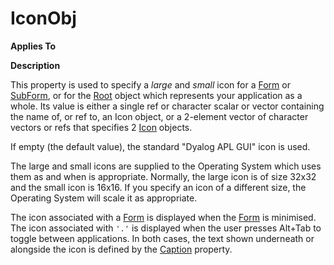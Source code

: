 




<h1 class="heading"><span class="name">IconObj</span></h1>

**Applies To**


**Description**


This property is used to specify a *large* and *small* icon for a [Form](./form.md) or [SubForm](./subform.md), or for the [Root](./root.md) object which represents your application as a whole. Its value is either a single ref or character scalar or vector containing the name of, or ref to, an Icon object, or a 2-element vector of character vectors or refs that specifies 2 [Icon](./icon.md) objects.


If empty (the default value), the standard "Dyalog APL GUI" icon is used.


The large and small icons are supplied to the Operating System which uses them as and when is appropriate. Normally, the large icon is of size 32x32 and the small icon is 16x16. If you specify an icon of a different size, the Operating System will scale it as appropriate.


The icon associated with a [Form](./form.md) is displayed when the [Form](./form.md) is minimised. The icon associated with `'.'` is displayed when the user presses Alt+Tab to toggle between applications. In both cases, the text shown underneath or alongside the icon is defined by the [Caption](caption.md) property.




